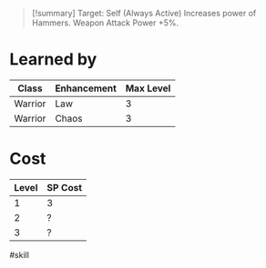 >[!summary]
>Target: Self (Always Active)
>Increases power of Hammers.
>Weapon Attack Power +5%.
# Learned by
| Class   | Enhancement | Max Level |
| ------- | ----------- | --------- |
| Warrior | Law         | 3         |
| Warrior | Chaos       | 3         |
# Cost
| Level | SP Cost |
| ----- | ------- |
| 1     | 3       |
| 2     | ?       |
| 3     | ?       |

#skill 